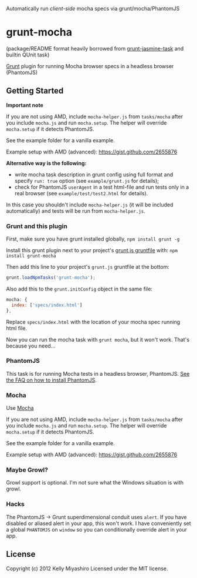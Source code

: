 Automatically run *client-side* mocha specs via grunt/mocha/PhantomJS

# grunt-mocha

(package/README format heavily borrowed from [grunt-jasmine-task](hhttps://github.com/creynders/grunt-jasmine-task) and builtin QUnit task)

[Grunt](https://github.com/cowboy/grunt) plugin for running Mocha browser specs in a headless browser (PhantomJS)

## Getting Started

**Important note**

If you are not using AMD, include `mocha-helper.js` from `tasks/mocha` after you include `mocha.js` and run `mocha.setup`. The helper will override `mocha.setup` if it detects PhantomJS.

See the example folder for a vanilla example.

Example setup with AMD (advanced): https://gist.github.com/2655876

**Alternative way is the following:**

- write mocha task description in grunt config using full format and specify `run: true` option (see `example/grunt.js` for details);
- check for PhantomJS `userAgent` in a test html-file and run tests only in a real browser (see `example/test/test2.html` for details).

In this case you shouldn't include `mocha-helper.js` (it will be included automatically) and tests will be run from `mocha-helper.js`.

### Grunt and this plugin

First, make sure you have grunt installed globally, `npm install grunt -g`

Install this grunt plugin next to your project's [grunt.js gruntfile](https://github.com/cowboy/grunt/blob/master/docs/getting_started.md) with: `npm install grunt-mocha`

Then add this line to your project's `grunt.js` gruntfile at the bottom:

```javascript
grunt.loadNpmTasks('grunt-mocha');
```

Also add this to the ```grunt.initConfig``` object in the same file:

```javascript
mocha: {
  index: ['specs/index.html']
},
```

Replace ```specs/index.html``` with the location of your mocha spec running html file.

Now you can run the mocha task with `grunt mocha`, but it won't work. That's because you need...

### PhantomJS

This task is for running Mocha tests in a headless browser, PhantomJS. [See the FAQ on how to install PhantomJS](https://github.com/cowboy/grunt/blob/master/docs/faq.md#why-does-grunt-complain-that-phantomjs-isnt-installed).

### Mocha

Use [Mocha](http://visionmedia.github.com/mocha/)

If you are not using AMD, include `mocha-helper.js` from `tasks/mocha` after you include `mocha.js` and run `mocha.setup`. The helper will override `mocha.setup` if it detects PhantomJS.

See the example folder for a vanilla example.

Example setup with AMD (advanced): https://gist.github.com/2655876

### Maybe Growl?

Growl support is optional. I'm not sure what the Windows situation is with growl.

### Hacks

The PhantomJS -> Grunt superdimensional conduit uses `alert`. If you have disabled or aliased alert in your app, this won't work. I have conveniently set a global `PHANTOMJS` on `window` so you can conditionally override alert in your app.

## License
Copyright (c) 2012 Kelly Miyashiro
Licensed under the MIT license.